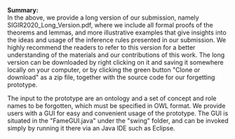 <b>Summary:</b><br>
In the above, we provide a long version of our submission, namely SIGIR2020_Long_Version.pdf, where we include all formal proofs of the theorems and lemmas, and more illustrative examples that give insights into the ideas and usage of the inference rules presented in our submission. We highly recommend the readers to refer to this version for a better understanding of the materials and our contributions of this work. The long version can be downloaded by right clicking on it and saving it somewhere locally on your computer, or by clicking the green button "Clone or download" as a zip file, together with the source code for our forgetting prototype. 

The input to the prototype are an ontology and a set of concept and role names to be forgotten, which must be specified in OWL format. We provide users with a GUI for easy and convenient usage of the prototype. The GUI is situated in the "FameGUI.java" under the "swing" folder, and can be invoked simply by running it there via an Java IDE such as Eclipse.
